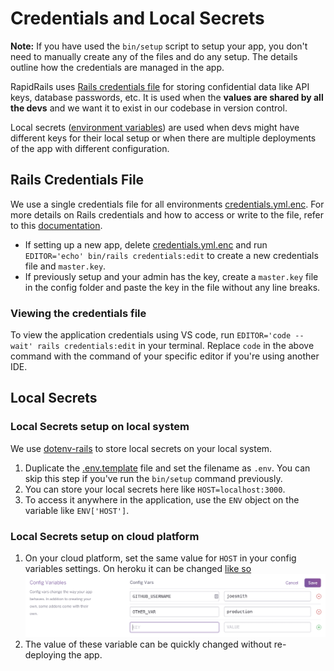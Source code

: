 # Credentials and Local Secrets

**Note:** If you have used the `bin/setup` script to setup your app, you don't need to manually create any of the files and do any setup. The details outline how the credentials are managed in the app.

RapidRails uses [Rails credentials file](https://edgeguides.rubyonrails.org/security.html#environmental-security) for storing confidential data like API keys, database passwords, etc. It is used when the **values are shared by all the devs** and we want it to exist in our codebase in version control.

Local secrets ([environment variables](https://guides.rubyonrails.org/v5.1/configuring.html#rails-environment-settings)) are used when devs might have different keys for their local setup or when there are multiple deployments of the app with different configuration.

## Rails Credentials File

We use a single credentials file for all environments [credentials.yml.enc](../config/credentials.yml.enc).
For more details on Rails credentials and how to access or write to the file, refer to this [documentation](https://edgeguides.rubyonrails.org/security.html#environmental-security).

- If setting up a new app, delete [credentials.yml.enc](../config/credentials.yml.enc) and run `EDITOR='echo' bin/rails credentials:edit` to create a new credentials file and `master.key`.
- If previously setup and your admin has the key, create a `master.key` file in the config folder and paste the key in the file without any line breaks.

### Viewing the credentials file

To view the application credentials using VS code, run `EDITOR='code --wait' rails credentials:edit` in your terminal. Replace `code` in the above command with the command of your specific editor if you're using another IDE.

## Local Secrets

### Local Secrets setup on local system

We use [dotenv-rails](https://github.com/bkeepers/dotenv) to store local secrets on your local system.

1. Duplicate the [.env.template](../.env.template) file and set the filename as `.env`. You can skip this step if you've run the `bin/setup` command previously.
2. You can store your local secrets here like `HOST=localhost:3000`.
3. To access it anywhere in the application, use the `ENV` object on the variable like `ENV['HOST']`.

### Local Secrets setup on cloud platform

1. On your cloud platform, set the same value for `HOST` in your config variables settings. On heroku it can be changed [like so](https://devcenter.heroku.com/articles/config-vars)
   ![](../docs/images/config_vars.png)
2. The value of these variable can be quickly changed without re-deploying the app.
